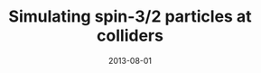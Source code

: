 ---
title: "Simulating spin-3/2​ particles at colliders"
link: "https://arxiv.org/abs/1308.1668"
date: '2013-08-01'
private: true
---